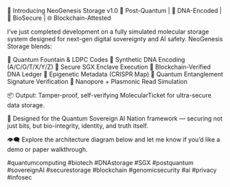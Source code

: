 🚀 Introducing NeoGenesis Storage v1.0
🔐 Post-Quantum | 🧬 DNA-Encoded | 🧠 BioSecure | 🌐 Blockchain-Attested

I’ve just completed development on a fully simulated molecular storage system designed for next-gen digital sovereignty and AI safety. NeoGenesis Storage blends:

🔸 Quantum Fountain & LDPC Codes
🔸 Synthetic DNA Encoding (A/C/G/T/X/Y/Z)
🔸 Secure SGX Enclave Execution
🔸 Blockchain-Verified DNA Ledger
🔸 Epigenetic Metadata (CRISPR Map)
🔸 Quantum Entanglement Signature Verification
🔸 Nanopore + Plasmonic Read Simulation

📦 Output: Tamper-proof, self-verifying MolecularTicket for ultra-secure data storage.

🧬 Designed for the Quantum Sovereign AI Nation framework — securing not just bits, but bio-integrity, identity, and truth itself.

👁‍🗨 Explore the architecture diagram below and let me know if you’d like a demo or paper walkthrough.

#quantumcomputing #biotech #DNAstorage #SGX #postquantum #sovereignAI #securestorage #blockchain #genomicsecurity #ai #privacy #infosec
